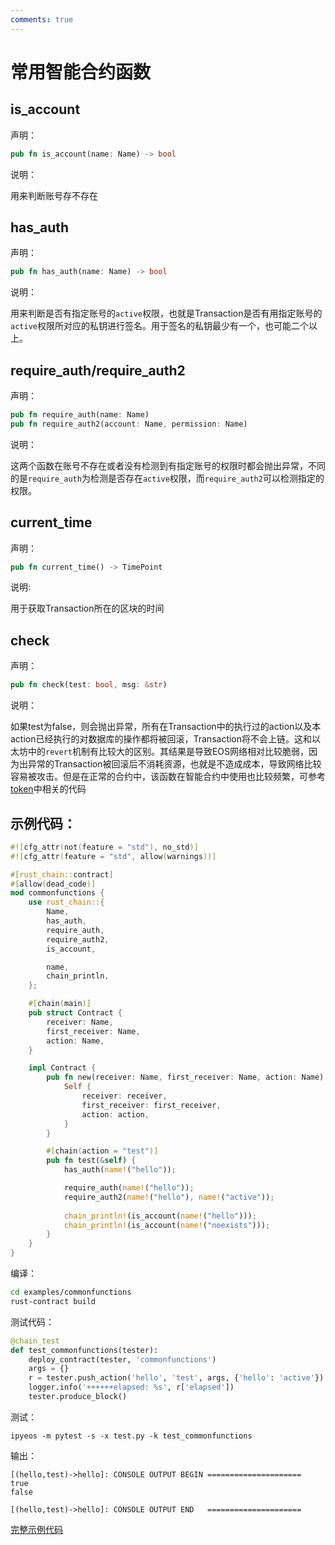 ```yaml
---
comments: true
---
```


# 常用智能合约函数

## is_account

声明：

```rust
pub fn is_account(name: Name) -> bool
```

说明：

用来判断账号存不存在

## has_auth

声明：

```rust
pub fn has_auth(name: Name) -> bool
```

说明：

用来判断是否有指定账号的`active`权限，也就是Transaction是否有用指定账号的`active`权限所对应的私钥进行签名。用于签名的私钥最少有一个，也可能二个以上。

## require_auth/require_auth2

声明：

```rust
pub fn require_auth(name: Name)
pub fn require_auth2(account: Name, permission: Name)
```

说明：

这两个函数在账号不存在或者没有检测到有指定账号的权限时都会抛出异常，不同的是`require_auth`为检测是否存在`active`权限，而`require_auth2`可以检测指定的权限。

## current_time

声明：

```rust
pub fn current_time() -> TimePoint
```

说明:

用于获取Transaction所在的区块的时间

## check

声明：

```rust
pub fn check(test: bool, msg: &str)
```

说明：

如果test为false，则会抛出异常，所有在Transaction中的执行过的action以及本action已经执行的对数据库的操作都将被回滚，Transaction将不会上链。这和以太坊中的`revert`机制有比较大的区别。其结果是导致EOS网络相对比较脆弱，因为出异常的Transaction被回滚后不消耗资源，也就是不造成成本，导致网络比较容易被攻击。但是在正常的合约中，该函数在智能合约中使用也比较频繁，可参考[token](https://github.com/uuosio/rscdk/blob/main/examples/token/lib.rs)中相关的代码


## 示例代码：

```rust
#![cfg_attr(not(feature = "std"), no_std)]
#![cfg_attr(feature = "std", allow(warnings))]

#[rust_chain::contract]
#[allow(dead_code)]
mod commonfunctions {
    use rust_chain::{
        Name,
        has_auth,
        require_auth,
        require_auth2,
        is_account,

        name,
        chain_println,
    };

    #[chain(main)]
    pub struct Contract {
        receiver: Name,
        first_receiver: Name,
        action: Name,
    }

    impl Contract {
        pub fn new(receiver: Name, first_receiver: Name, action: Name) -> Self {
            Self {
                receiver: receiver,
                first_receiver: first_receiver,
                action: action,
            }
        }

        #[chain(action = "test")]
        pub fn test(&self) {
            has_auth(name!("hello"));

            require_auth(name!("hello"));
            require_auth2(name!("hello"), name!("active"));
    
            chain_println!(is_account(name!("hello")));
            chain_println!(is_account(name!("noexists")));
        }
    }
}
```

编译：

```bash
cd examples/commonfunctions
rust-contract build
```

测试代码：

```python
@chain_test
def test_commonfunctions(tester):
    deploy_contract(tester, 'commonfunctions')
    args = {}
    r = tester.push_action('hello', 'test', args, {'hello': 'active'})
    logger.info('++++++elapsed: %s', r['elapsed'])
    tester.produce_block()
```

测试：

```
ipyeos -m pytest -s -x test.py -k test_commonfunctions
```

输出：
```
[(hello,test)->hello]: CONSOLE OUTPUT BEGIN =====================
true
false

[(hello,test)->hello]: CONSOLE OUTPUT END   =====================
```

[完整示例代码](https://github.com/learnforpractice/rscdk-book/tree/master/examples/commonfunctions)